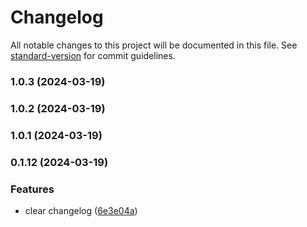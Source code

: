# Changelog

All notable changes to this project will be documented in this file. See [standard-version](https://github.com/conventional-changelog/standard-version) for commit guidelines.

### 1.0.3 (2024-03-19)

### 1.0.2 (2024-03-19)

### 1.0.1 (2024-03-19)

### 0.1.12 (2024-03-19)


### Features

* clear changelog ([6e3e04a](https://github.com/qvotaxon/translation-file-watcher/commit/6e3e04a3b474f23c3e372bff956aaa5795489285))
